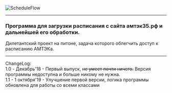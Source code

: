 ![ScheduleFlow](https://a.radikal.ru/a34/1910/48/7cde403c4390.png)  
____
### __Программа для загрузки расписания с сайта амтэк35.рф и дальнейшей его обработки.__
Дилетантский проект на питоне, задача которого облегчить доступ к расписанию АМТЭКа.
___  

ChangeLog:  
1.0 - Декабрь'18 - Первый выпуск, ~~не умеет почти ничего.~~ Версия программы недоступна и больше никому не нужна.  
1.1 - 1 октября'19 - Улучшение первой версии, логика программы обновлена для работы со всеми классами
